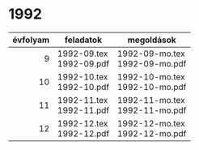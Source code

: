 # 1992

| évfolyam | feladatok | megoldások |
|---:|---|---|
| 9|1992-09.tex <br> 1992-09.pdf | 1992-09-mo.tex <br> 1992-09-mo.pdf|
| 10|1992-10.tex <br> 1992-10.pdf | 1992-10-mo.tex <br> 1992-10-mo.pdf|
| 11|1992-11.tex <br> 1992-11.pdf | 1992-11-mo.tex <br> 1992-11-mo.pdf|
| 12|1992-12.tex <br> 1992-12.pdf | 1992-12-mo.tex <br> 1992-12-mo.pdf|
